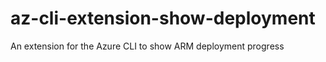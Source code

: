 # az-cli-extension-show-deployment
An extension for the Azure CLI to show ARM deployment progress



